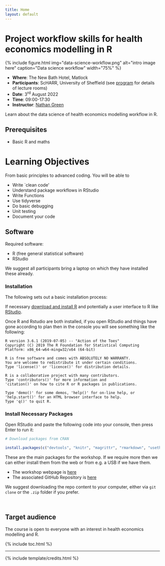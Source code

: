 ```yaml
---
title: Home
layout: default
---
```


# Project workflow skills for health economics modelling in R

{% include figure.html img="data-science-workflow.png" alt="intro image here" caption="Data science workflow" width="75%" %}

* __Where__: The New Bath Hotel, Matlock
* __Participants__: ScHARR, University of Sheffield (see [program](https://n8thangreen.github.io/ScHARR-open-science-workshop/content/program.html) for details of lecture rooms)
* __Date__: 3<sup>rd</sup> August 2022
* __Time__: 09:00-17:30 
* __Instructor__: [Nathan Green](https://iris.ucl.ac.uk/iris/browse/profile?upi=NGGRE44)


Learn about the data science of health economics modelling workflow in R.

## Prerequisites
* Basic R and maths

# Learning Objectives
 
From basic principles to advanced coding. You will be able to 

* Write `clean code'
* Understand package workflows in RStudio
* Write Functions
* Use tidyverse
* Do basic debugging
* Unit testing
* Document your code


## Software
Required software:
* R (free general statistical software)
* RStudio

We suggest all participants bring a laptop on which they have installed these already.


### Installation
The following sets out a basic installation process:

If necessary [download and install R](https://www.r-project.org/) and potentially a user interface to R like [RStudio](https://www.rstudio.com/).

Once R and Rstudio are both installed, if you open RStudio and things have gone according to plan then in the console you will see something like the following:

```
R version 3.6.1 (2019-07-05) -- "Action of the Toes"
Copyright (C) 2019 The R Foundation for Statistical Computing
Platform: x86_64-w64-mingw32/x64 (64-bit)

R is free software and comes with ABSOLUTELY NO WARRANTY.
You are welcome to redistribute it under certain conditions.
Type 'license()' or 'licence()' for distribution details.

R is a collaborative project with many contributors.
Type 'contributors()' for more information and
'citation()' on how to cite R or R packages in publications.

Type 'demo()' for some demos, 'help()' for on-line help, or
'help.start()' for an HTML browser interface to help.
Type 'q()' to quit R.
```

### Install Necessary Packages
Open RStudio and paste the following code into your console, then press Enter to run it:


```r
# Download packages from CRAN

install.packages(c("devtools", "knitr", "magrittr", "rmarkdown", "usethis", "ggplot2", "dplyr", "reshape2", "purrr", "lintr"))

```

These are the main packages for the workshop.
If we require more then we can either install them from the web or from e.g. a USB if we have them.

* The workshop webpage is [here](https://n8thangreen.github.io/ScHARR-open-science-workshop/)
* The associated GitHub Repository is [here](https://github.com/n8thangreen/ScHARR-open-science-workshop)

We suggest downloading the repo content to your computer, either via `git clone` or the `.zip` folder if you prefer.

<br>

## Target audience
The course is open to everyone with an interest in health economics modelling and R.

{% include toc.html %}

------

{% include template/credits.html %}
